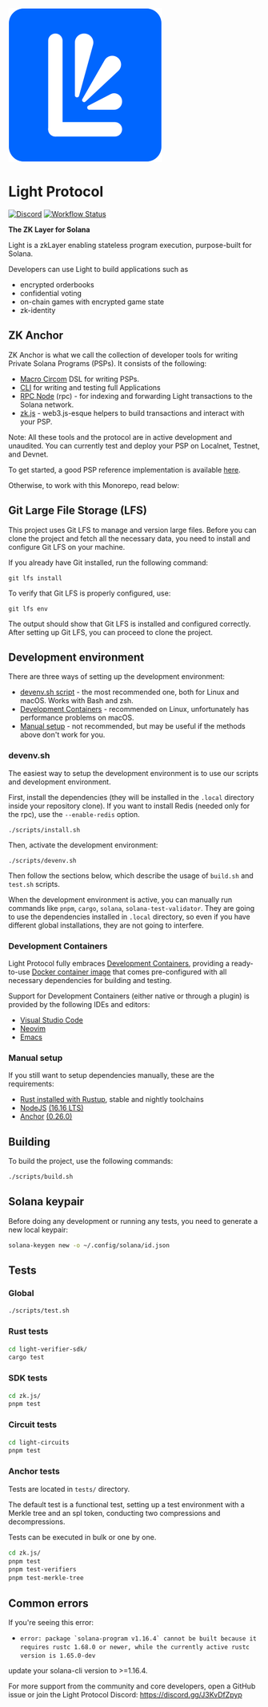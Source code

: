 [![Light Protocol](assets/logo.svg)](https://lightprotocol.com)

# Light Protocol

[![Discord](https://img.shields.io/discord/892771619687268383?label=discord&logo=discord)](https://discord.gg/WDAAaX6je2)
[![Workflow Status](https://github.com/Lightprotocol/light-protocol-onchain/workflows/programs-test/badge.svg)](https://github.com/Lightprotocol/light-poseidon/actions?query=workflow)

**The ZK Layer for Solana**

Light is a zkLayer enabling stateless program execution, purpose-built for Solana.

Developers can use Light to build applications such as

- encrypted orderbooks
- confidential voting
- on-chain games with encrypted game state
- zk-identity

## ZK Anchor

ZK Anchor is what we call the collection of developer tools for writing Private Solana Programs (PSPs).
It consists of the following:

- [Macro Circom](https://github.com/Lightprotocol/light-protocol/tree/main/macro-circom) DSL for writing PSPs.
- [CLI](https://github.com/Lightprotocol/light-protocol/tree/main/cli) for writing and testing full Applications
- [RPC Node](https://github.com/Lightprotocol/light-protocol/tree/main/rpc) (rpc) - for indexing and forwarding Light
  transactions to the Solana network.
- [zk.js](https://github.com/Lightprotocol/light-protocol/tree/main/zk.js) - web3.js-esque helpers to build transactions
  and interact with your PSP.

Note: All these tools and the protocol are in active development and unaudited. You can currently test and deploy your
PSP on Localnet, Testnet, and Devnet.

To get started, a good PSP reference implementation is
available [here](https://github.com/Lightprotocol/breakpoint-workshop).

Otherwise, to work with this Monorepo, read below:

## Git Large File Storage (LFS)

This project uses Git LFS to manage and version large files. Before you can clone the project and fetch all the
necessary data, you need to install and configure Git LFS on your machine.

If you already have Git installed, run the following command:

```
git lfs install
```

To verify that Git LFS is properly configured, use:

```
git lfs env
```

The output should show that Git LFS is installed and configured correctly. After setting up Git LFS, you can proceed to
clone the project.

## Development environment

There are three ways of setting up the development environment:

* [devenv.sh script](#devenv.sh) - the most recommended one, both for Linux and
  macOS. Works with Bash and zsh.
* [Development Containers](#development-containers) - recommended on Linux,
  unfortunately has performance problems on macOS.
* [Manual setup](#manual-setup) - not recommended, but may be useful if the
  methods above don't work for you.

### devenv.sh

The easiest way to setup the development environment is to use our scripts
and development environment.

First, install the dependencies (they will be installed in the `.local`
directory inside your repository clone). If you want to install Redis (needed
only for the rpc), use the  `--enable-redis` option.

```
./scripts/install.sh
```

Then, activate the development environment:

```
./scripts/devenv.sh
```

Then follow the sections below, which describe the usage of `build.sh` and
`test.sh` scripts.

When the development environment is active, you can manually run commands
like `pnpm`, `cargo`, `solana`, `solana-test-validator`. They are going to
use the dependencies installed in `.local` directory, so even if you have
different global installations, they are not going to interfere.

### Development Containers

Light Protocol fully embraces [Development Containers](https://containers.dev/),
providing a ready-to-use
[Docker container image](https://github.com/Lightprotocol/dockerfiles/pkgs/container/devcontainer)
that comes pre-configured with all necessary dependencies for building and testing.

Support for Development Containers (either native or through a plugin) is
provided by the following IDEs and editors:

* [Visual Studio Code](https://code.visualstudio.com/docs/devcontainers/containers)
* [Neovim](https://github.com/esensar/nvim-dev-container)
* [Emacs](https://github.com/emacs-lsp/lsp-docker)

### Manual setup

If you still want to setup dependencies manually, these are the requirements:

* [Rust installed with Rustup](https://rustup.rs/), stable and nightly toolchains
* [NodeJS](https://nodejs.org/) [(16.16 LTS)](https://nodejs.org/en/blog/release/v16.16.0)
* [Anchor](https://www.anchor-lang.com/) [(0.26.0)](https://crates.io/crates/anchor-cli/0.26.0)

## Building

To build the project, use the following commands:

```bash
./scripts/build.sh
```

## Solana keypair

Before doing any development or running any tests, you need to generate a new
local keypair:

```bash
solana-keygen new -o ~/.config/solana/id.json
```

## Tests

### Global

```bash
./scripts/test.sh
```

### Rust tests

```bash
cd light-verifier-sdk/
cargo test
```

### SDK tests

```bash
cd zk.js/
pnpm test
```

### Circuit tests

```bash
cd light-circuits
pnpm test
```

### Anchor tests

Tests are located in `tests/` directory.

The default test is a functional test, setting up a test environment with a
Merkle tree and an spl token, conducting two compressions and decompressions.

Tests can be executed in bulk or one by one.

```bash
cd zk.js/
pnpm test
pnpm test-verifiers
pnpm test-merkle-tree
```

## Common errors

If you're seeing this error:

- ``` error: package `solana-program v1.16.4` cannot be built because it requires rustc 1.68.0 or newer, while the currently active rustc version is 1.65.0-dev ```

update your solana-cli version to >=1.16.4.

For more support from the community and core developers, open a GitHub issue or join the Light Protocol
Discord: https://discord.gg/J3KvDfZpyp
